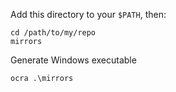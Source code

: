 Add this directory to your `$PATH`, then:
```
cd /path/to/my/repo
mirrors
```

Generate Windows executable
```
ocra .\mirrors
```
